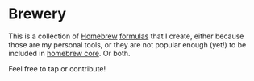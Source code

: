 Brewery
=======

This is a collection of [Homebrew][hb] [formulas][hbf] that I create, either because those are my personal tools, or they are not popular enough (yet!) to be included in [homebrew core][hbc]. Or both.

Feel free to tap or contribute!

[hb]: https://brew.sh/
[hbf]: http://docs.brew.sh/Formula-Cookbook.html
[hbc]: https://github.com/Homebrew/homebrew-core

